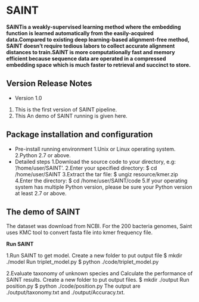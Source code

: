 # SAINT
**SAINTis a weakly-supervised learning method where the embedding function is learned automatically from the easily-acquired data.Compared to existing deep learning-based alignment-free method, SAINT doesn’t require tedious labors to collect accurate alignment distances to train.SAINT is more computationally fast and memory efficient because
sequence data are operated in a compressed embedding space which is much faster to retrieval and succinct to store.**
## Version Release Notes
- Version 1.0
1. This is the first version of SAINT pipeline. 
2. This An demo of SAINT running is given here. 
## Package installation and configuration
- Pre-install running environment
1.Unix or Linux operating system.
2.Python 2.7 or above.
- Detailed steps
1.Download the source code to your directory, e.g: ’/home/user/SAINT’.
2.Enter your specified directory: $ cd /home/user/SAINT
3.Extract the tar file: $ ungiz resource/kmer.zip
4.Enter the directory: $ cd /home/user/SAINT/code
5.If your operating system has multiple Python version, please be sure your Python version at least 2.7 or above.
## The demo of SAINT
The dataset was download from NCBI. For the 200 bacteria genomes, Saint uses KMC tool to convert fasta file into kmer frequency file.

**Run SAINT**

1.Run SAINT to get model.
Create a new folder to put output file
$ mkdir ./model
Run triplet_model.py
$ python ./code/triplet_model.py

2.Evaluate taxonomy of unknown species and Calculate the performance of SAINT results.
Create a new folder to put output files.
$ mkdir ./output
Run position.py
$ python ./code/position.py
The output are ./output/taxonomy.txt and ./output/Accuracy.txt.

